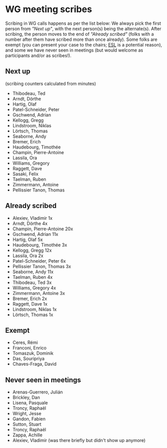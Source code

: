 # WG meeting scribes

Scribing in WG calls happens as per the list below: We always pick the first person from *"Next up"*, with the next person(s) being the alternate(s). After scribing, the person moves to the end of *"Already scribed"* (folks with a number after them have scribed more than once already). Some folks are exempt (you can present your case to the chairs; [ESL](https://en.wikipedia.org/wiki/English_as_a_second_or_foreign_language) is a potential reason), and some we have never seen in meetings (but would welcome as participants and/or as scribes!).

## Next up

(scribing counters calculated from minutes)

- Thibodeau, Ted
- Arndt, Dörthe
- Hartig, Olaf
- Patel-Schneider, Peter
- Gschwend, Adrian
- Kellogg, Gregg
- Lindstroom, Niklas
- Lörtsch, Thomas
- Seaborne, Andy
- Bremer, Erich
- Haudebourg, Timothée
- Champin, Pierre-Antoine
- Lassila, Ora
- Williams, Gregory
- Raggett, Dave
- Sasaki, Felix
- Taelman, Ruben
- Zimmermann, Antoine
- Pellissier Tanon, Thomas


## Already scribed 
- Alexiev, Vladimir  1x
- Arndt, Dörthe  4x
- Champin, Pierre-Antoine  20x
- Gschwend, Adrian  11x
- Hartig, Olaf  5x
- Haudebourg, Timothée  3x
- Kellogg, Gregg  12x
- Lassila, Ora  2x
- Patel-Schneider, Peter  6x
- Pellissier Tanon, Thomas  3x
- Seaborne, Andy  11x
- Taelman, Ruben  4x
- Thibodeau, Ted  3x
- Williams, Gregory  4x
- Zimmermann, Antoine  3x
- Bremer, Erich 2x
- Raggett, Dave 1x
- Lindstroom, Niklas 1x
- Lörtsch, Thomas 1x

## Exempt
- Ceres, Rémi  
- Franconi, Enrico  
- Tomaszuk, Dominik  
- Das, Souripriya  
- Chaves-Fraga, David  

## Never seen in meetings
- Arenas-Guerrero, Julián  
- Brickley, Dan  
- Lisena, Pasquale  
- Troncy, Raphaël  
- Wright, Jesse 
- Gandon, Fabien
- Sutton, Stuart
- Troncy, Raphaël
- Zappa, Achille
- Alexiev, Vladimir (was there briefly but didn't show up anymore)

